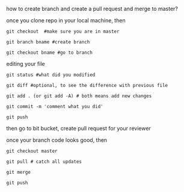 how to create branch and create a pull request and merge to master?

once you clone repo in your local machine, then
```
git checkout  #make sure you are in master

git branch bname #create branch

git checkout bname #go to branch
```
editing your file
```
git status #what did you modified

git diff #optional, to see the difference with previous file

git add . (or git add -A) # both means add new changes

git commit -m 'comment what you did'

git push
```
then go to bit bucket, create pull request for your reviewer

once your branch code looks good, then
```
git checkout master

git pull # catch all updates

git merge

git push
```
